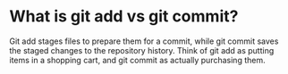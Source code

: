 # What is git add vs git commit?

Git add stages files to prepare them for a commit, while git commit saves the staged changes to the repository history. Think of git add as putting items in a shopping cart, and git commit as actually purchasing them.
